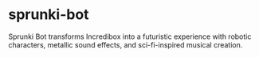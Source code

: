 # sprunki-bot
Sprunki Bot transforms Incredibox into a futuristic experience with robotic characters, metallic sound effects, and sci-fi-inspired musical creation.
